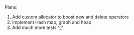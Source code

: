 Plans:
  1. Add custom allocator to boost new and delete operators
  2. Implement Hash map, graph and heap
  3. Add much more tests ^_^
